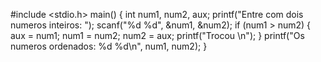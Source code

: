 #include <stdio.h>
main() {
int num1, num2, aux;
printf("Entre com dois numeros inteiros: ");
scanf("%d %d", &num1, &num2);
if (num1 > num2) {
aux = num1;
num1 = num2;
num2 = aux;
printf("Trocou \n");
}
printf("Os numeros ordenados: %d %d\n", num1, num2);
}
